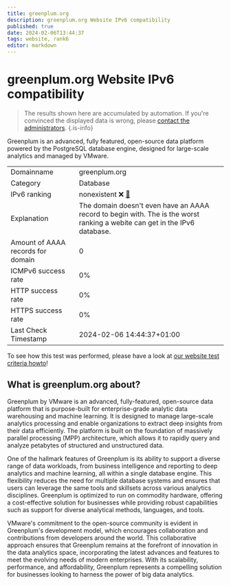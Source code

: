 ```yaml
---
title: greenplum.org
description: greenplum.org Website IPv6 compatibility
published: true
date: 2024-02-06T13:44:37
tags: website, rank6
editor: markdown
---
```


# greenplum.org Website IPv6 compatibility

> The results shown here are accumulated by automation. If you're convinced the displayed data is wrong, please [contact the administrators](/howto/chat). 
{.is-info}

Greenplum is an advanced, fully featured, open-source data platform powered by the PostgreSQL database engine, designed for large-scale analytics and managed by VMware.


|   |   |
| - | - |
| Domainname | greenplum.org
| Category | Database |
| IPv6 ranking | nonexistent :x: [🔗](/howto/ranking) |
| Explanation | The domain doesn't even have an AAAA record to begin with. The is the worst ranking a webite can get in the IPv6 database. |
| Amount of AAAA records for domain | 0 |
| ICMPv6 success rate | 0%|
| HTTP success rate | 0% |
| HTTPS success rate | 0% |
| Last Check Timestamp | 2024-02-06 14:44:37+01:00 |

To see how this test was performed, please have a look at [our website test criteria howto](/howto/testcriteria/website)!


## What is greenplum.org about?
Greenplum by VMware is an advanced, fully-featured, open-source data platform that is purpose-built for enterprise-grade analytic data warehousing and machine learning. It is designed to manage large-scale analytics processing and enable organizations to extract deep insights from their data efficiently. The platform is built on the foundation of massively parallel processing (MPP) architecture, which allows it to rapidly query and analyze petabytes of structured and unstructured data.

One of the hallmark features of Greenplum is its ability to support a diverse range of data workloads, from business intelligence and reporting to deep analytics and machine learning, all within a single database engine. This flexibility reduces the need for multiple database systems and ensures that users can leverage the same tools and skillsets across various analytics disciplines. Greenplum is optimized to run on commodity hardware, offering a cost-effective solution for businesses while providing robust capabilities such as support for diverse analytical methods, languages, and tools.

VMware's commitment to the open-source community is evident in Greenplum's development model, which encourages collaboration and contributions from developers around the world. This collaborative approach ensures that Greenplum remains at the forefront of innovation in the data analytics space, incorporating the latest advances and features to meet the evolving needs of modern enterprises. With its scalability, performance, and affordability, Greenplum represents a compelling solution for businesses looking to harness the power of big data analytics.


